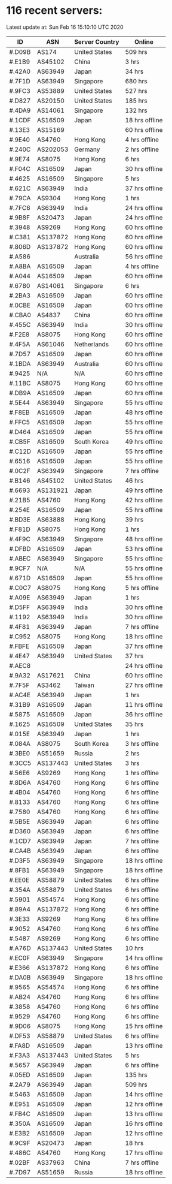 # 116 recent servers:

Latest update at: Sun Feb 16 15:10:10 UTC 2020

| ID | ASN | Server Country | Online |
| -- | --- | -------------- | ------ |
| #.D09B | AS174 | United States | 509 hrs |
| #.E1B9 | AS45102 | China | 3 hrs |
| #.42A0 | AS63949 | Japan | 34 hrs |
| #.7F1D | AS63949 | Singapore | 680 hrs |
| #.9FC3 | AS53889 | United States | 527 hrs |
| #.D827 | AS20150 | United States | 185 hrs |
| #.4DA9 | AS14061 | Singapore | 132 hrs |
| #.1CDF | AS16509 | Japan | 18 hrs offline |
| #.13E3 | AS15169 |  | 60 hrs offline |
| #.9E40 | AS4760 | Hong Kong | 4 hrs offline |
| #.240C | AS202053 | Germany | 2 hrs offline |
| #.9E74 | AS8075 | Hong Kong | 6 hrs |
| #.F04C | AS16509 | Japan | 30 hrs offline |
| #.4625 | AS16509 | Singapore | 5 hrs |
| #.621C | AS63949 | India | 37 hrs offline |
| #.79CA | AS9304 | Hong Kong | 1 hrs |
| #.7FC6 | AS63949 | India | 24 hrs offline |
| #.9B8F | AS20473 | Japan | 24 hrs offline |
| #.3948 | AS9269 | Hong Kong | 60 hrs offline |
| #.C381 | AS137872 | Hong Kong | 60 hrs offline |
| #.806D | AS137872 | Hong Kong | 60 hrs offline |
| #.A586 |  | Australia | 56 hrs offline |
| #.A8BA | AS16509 | Japan | 4 hrs offline |
| #.A044 | AS16509 | Japan | 60 hrs offline |
| #.6780 | AS14061 | Singapore | 6 hrs |
| #.2BA3 | AS16509 | Japan | 60 hrs offline |
| #.0CBE | AS16509 | Japan | 60 hrs offline |
| #.CBA0 | AS4837 | China | 60 hrs offline |
| #.455C | AS63949 | India | 30 hrs offline |
| #.F2E8 | AS8075 | Hong Kong | 60 hrs offline |
| #.4F5A | AS61046 | Netherlands | 60 hrs offline |
| #.7D57 | AS16509 | Japan | 60 hrs offline |
| #.1BDA | AS63949 | Australia | 60 hrs offline |
| #.9425 | N/A | N/A | 60 hrs offline |
| #.11BC | AS8075 | Hong Kong | 60 hrs offline |
| #.DB9A | AS16509 | Japan | 60 hrs offline |
| #.5E44 | AS63949 | Singapore | 55 hrs offline |
| #.F8EB | AS16509 | Japan | 48 hrs offline |
| #.FFC5 | AS16509 | Japan | 55 hrs offline |
| #.D464 | AS16509 | Japan | 55 hrs offline |
| #.CB5F | AS16509 | South Korea | 49 hrs offline |
| #.C12D | AS16509 | Japan | 55 hrs offline |
| #.6516 | AS16509 | Japan | 55 hrs offline |
| #.0C2F | AS63949 | Singapore | 7 hrs offline |
| #.B146 | AS45102 | United States | 46 hrs |
| #.6693 | AS131921 | Japan | 49 hrs offline |
| #.21B5 | AS4760 | Hong Kong | 42 hrs offline |
| #.254E | AS16509 | Japan | 55 hrs offline |
| #.BD3E | AS63888 | Hong Kong | 39 hrs |
| #.F81D | AS8075 | Hong Kong | 1 hrs |
| #.4F9C | AS63949 | Singapore | 48 hrs offline |
| #.DFBD | AS16509 | Japan | 53 hrs offline |
| #.ABEC | AS63949 | Singapore | 55 hrs offline |
| #.9CF7 | N/A | N/A | 55 hrs offline |
| #.671D | AS16509 | Japan | 55 hrs offline |
| #.C0C7 | AS8075 | Hong Kong | 5 hrs offline |
| #.A09E | AS63949 | Japan | 1 hrs |
| #.D5FF | AS63949 | India | 30 hrs offline |
| #.1192 | AS63949 | India | 30 hrs offline |
| #.4F81 | AS63949 | Japan | 7 hrs offline |
| #.C952 | AS8075 | Hong Kong | 18 hrs offline |
| #.FBFE | AS16509 | Japan | 37 hrs offline |
| #.4E47 | AS63949 | United States | 37 hrs |
| #.AEC8 |  |  | 24 hrs offline |
| #.9A32 | AS17621 | China | 60 hrs offline |
| #.7F5F | AS3462 | Taiwan | 27 hrs offline |
| #.AC4E | AS63949 | Japan | 1 hrs |
| #.31B9 | AS16509 | Japan | 11 hrs offline |
| #.5875 | AS16509 | Japan | 36 hrs offline |
| #.1625 | AS16509 | United States | 35 hrs |
| #.015E | AS63949 | Japan | 1 hrs |
| #.084A | AS8075 | South Korea | 3 hrs offline |
| #.3BE0 | AS51659 | Russia | 2 hrs |
| #.3CC5 | AS137443 | United States | 3 hrs |
| #.56E6 | AS9269 | Hong Kong | 1 hrs offline |
| #.8D6A | AS4760 | Hong Kong | 6 hrs offline |
| #.4B04 | AS4760 | Hong Kong | 6 hrs offline |
| #.8133 | AS4760 | Hong Kong | 6 hrs offline |
| #.7580 | AS4760 | Hong Kong | 6 hrs offline |
| #.5B5E | AS63949 | Japan | 6 hrs offline |
| #.D360 | AS63949 | Japan | 6 hrs offline |
| #.1CD7 | AS63949 | Japan | 7 hrs offline |
| #.CA4B | AS63949 | Japan | 6 hrs offline |
| #.D3F5 | AS63949 | Singapore | 18 hrs offline |
| #.8FB1 | AS63949 | Singapore | 18 hrs offline |
| #.EE0E | AS58879 | United States | 6 hrs offline |
| #.354A | AS58879 | United States | 6 hrs offline |
| #.5901 | AS54574 | Hong Kong | 6 hrs offline |
| #.89A4 | AS137872 | Hong Kong | 6 hrs offline |
| #.3E33 | AS9269 | Hong Kong | 6 hrs offline |
| #.9052 | AS4760 | Hong Kong | 6 hrs offline |
| #.5487 | AS9269 | Hong Kong | 6 hrs offline |
| #.A76D | AS137443 | United States | 10 hrs |
| #.EC0F | AS63949 | Singapore | 14 hrs offline |
| #.E366 | AS137872 | Hong Kong | 6 hrs offline |
| #.DA0B | AS63949 | Singapore | 18 hrs offline |
| #.9565 | AS54574 | Hong Kong | 6 hrs offline |
| #.AB24 | AS4760 | Hong Kong | 6 hrs offline |
| #.3858 | AS4760 | Hong Kong | 6 hrs offline |
| #.9529 | AS4760 | Hong Kong | 6 hrs offline |
| #.9D06 | AS8075 | Hong Kong | 15 hrs offline |
| #.DF53 | AS58879 | United States | 6 hrs offline |
| #.FA8D | AS16509 | Japan | 13 hrs offline |
| #.F3A3 | AS137443 | United States | 5 hrs |
| #.5657 | AS63949 | Japan | 6 hrs offline |
| #.05ED | AS16509 | Japan | 135 hrs |
| #.2A79 | AS63949 | Japan | 509 hrs |
| #.5463 | AS16509 | Japan | 14 hrs offline |
| #.E951 | AS16509 | Japan | 12 hrs offline |
| #.FB4C | AS16509 | Japan | 13 hrs offline |
| #.350A | AS16509 | Japan | 16 hrs offline |
| #.E3B2 | AS16509 | Japan | 12 hrs offline |
| #.9C9F | AS20473 | Japan | 18 hrs |
| #.486C | AS4760 | Hong Kong | 17 hrs offline |
| #.02BF | AS37963 | China | 7 hrs offline |
| #.7D97 | AS51659 | Russia | 18 hrs offline |

